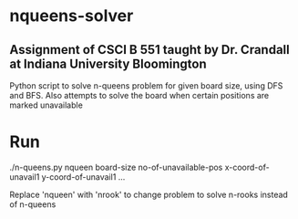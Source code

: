 # nqueens-solver
## Assignment of CSCI B 551 taught by Dr. Crandall at Indiana University Bloomington
Python script to solve n-queens problem for given board size, using DFS and BFS. Also attempts to solve the board when certain positions are marked unavailable

# Run
./n-queens.py nqueen board-size no-of-unavailable-pos x-coord-of-unavail1 y-coord-of-unavail1 ...

Replace 'nqueen' with 'nrook' to change problem to solve n-rooks instead of n-queens



